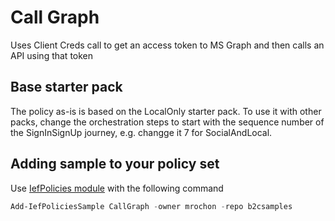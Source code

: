 # Call Graph

Uses Client Creds call to get an access token to MS Graph and then calls an API using that token

## Base starter pack

The policy as-is is based on the LocalOnly starter pack. To use it with other packs, change the orchestration steps
to start with the sequence number of the SignInSignUp journey, e.g. changge it 7 for SocialAndLocal. 

## Adding sample to your policy set

Use [IefPolicies module](https://www.powershellgallery.com/packages/IefPolicies) with the following command

```PowerShell
Add-IefPoliciesSample CallGraph -owner mrochon -repo b2csamples
```
